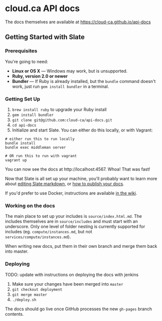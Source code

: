# cloud.ca API docs

The docs themselves are available at https://cloud-ca.github.io/api-docs

## Getting Started with Slate

### Prerequisites

You're going to need:

 - **Linux or OS X** — Windows may work, but is unsupported.
 - **Ruby, version 2.0 or newer**
 - **Bundler** — If Ruby is already installed, but the `bundle` command doesn't work, just run `gem install bundler` in a terminal.

### Getting Set Up

1. `brew install ruby` to upgrade your Ruby install
2. `gem install bundler`
3. `git clone git@github.com:cloud-ca/api-docs.git`
4. `cd api-docs`
5. Initialize and start Slate. You can either do this locally, or with Vagrant:

```shell
# either run this to run locally
bundle install
bundle exec middleman server

# OR run this to run with vagrant
vagrant up
```

You can now see the docs at http://localhost:4567. Whoa! That was fast!

Now that Slate is all set up your machine, you'll probably want to learn more about [editing Slate markdown](https://github.com/lord/slate/wiki/Markdown-Syntax), or [how to publish your docs](https://github.com/lord/slate/wiki/Deploying-Slate).

If you'd prefer to use Docker, instructions are available [in the wiki](https://github.com/lord/slate/wiki/Docker).

### Working on the docs

The main place to set up your includes is `source/index.html.md`. The includes themselves are in `source/includes` and must start with an underscore. Only one level of folder nesting is currently supported for includes (eg. `compute/instances.md`, but not `services/compute/instances.md`).

When writing new docs, put them in their own branch and merge them back into master.

### Deploying

TODO: update with instructions on deploying the docs with jenkins

1. Make sure your changes have been merged into `master`
2. `git checkout deployment`
3. `git merge master`
4. `./deploy.sh`

The docs should go live once GitHub processes the new `gh-pages` branch contents.